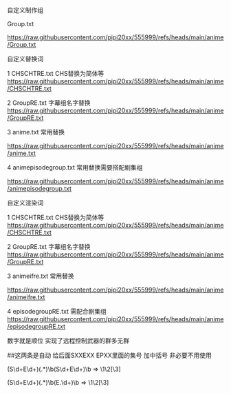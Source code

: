 自定义制作组

Group.txt 

https://raw.githubusercontent.com/pipi20xx/555999/refs/heads/main/anime/Group.txt

自定义替换词

1 CHSCHTRE.txt CHS替换为简体等 https://raw.githubusercontent.com/pipi20xx/555999/refs/heads/main/anime/CHSCHTRE.txt

2 GroupRE.txt 字幕组名字替换 https://raw.githubusercontent.com/pipi20xx/555999/refs/heads/main/anime/GroupRE.txt

3 anime.txt 常用替换

https://raw.githubusercontent.com/pipi20xx/555999/refs/heads/main/anime/anime.txt

4 animepisodegroup.txt 常用替换需要搭配剧集组

https://raw.githubusercontent.com/pipi20xx/555999/refs/heads/main/anime/animepisodegroup.txt

自定义渲染词

1 CHSCHTRE.txt CHS替换为简体等 https://raw.githubusercontent.com/pipi20xx/555999/refs/heads/main/anime/CHSCHTRE.txt

2 GroupRE.txt 字幕组名字替换 https://raw.githubusercontent.com/pipi20xx/555999/refs/heads/main/anime/GroupRE.txt

3 animeifre.txt 常用替换 

https://raw.githubusercontent.com/pipi20xx/555999/refs/heads/main/anime/animeifre.txt

4 episodegroupRE.txt 需配合剧集组 https://raw.githubusercontent.com/pipi20xx/555999/refs/heads/main/anime/episodegroupRE.txt

数字就是顺位 实现了远程控制武器的群多无群


##这两条是自动 给后面SXXEXX EPXX里面的集号 加中括号 非必要不用使用


(S\d+E\d+)(.*)\b(S\d+E\d+)\b => \1\2[\3]


(S\d+E\d+)(.*)\b(E.\d+)\b => \1\2[\3]


